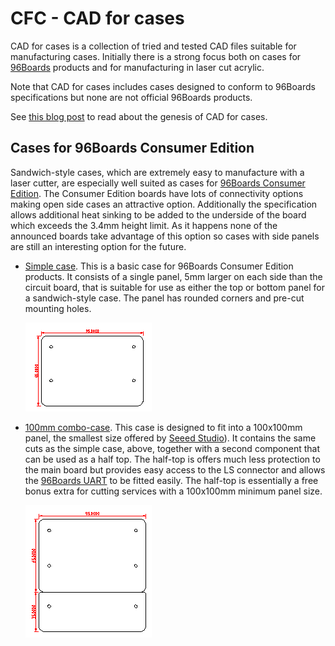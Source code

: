 CFC - CAD for cases
===================

CAD for cases is a collection of tried and tested CAD files suitable for
manufacturing cases. Initially there is a strong focus both on cases for
[96Boards](https://96boards.org) products and for manufacturing in laser cut
acrylic.

Note that CAD for cases includes cases designed to conform to 96Boards
specifications but none are not official 96Boards products.

See [this blog post](http://www.redfelineninja.org.uk/daniel/?p=415) to
read about the genesis of CAD for cases.

Cases for 96Boards Consumer Edition
-----------------------------------

Sandwich-style cases, which are extremely easy to manufacture with a laser
cutter, are especially well suited as cases for [96Boards Consumer Edition][1].
The Consumer Edition boards have lots of connectivity options making open side
cases an attractive option. Additionally the specification allows additional
heat sinking to be added to the underside of the board which exceeds the 3.4mm
height limit. As it happens none of the announced boards take advantage of this
option so cases with side panels are still an interesting option for the
future.

[1]: https://www.96boards.org/products/ce/

 * [Simple case](96boards/ce_simple_case.dxf).
   This is a basic case for 96Boards Consumer Edition products. It
   consists of a single panel, 5mm larger on each side than the circuit
   board, that is suitable for use as either the top or bottom panel for
   a sandwich-style case. The panel has rounded corners and pre-cut
   mounting holes.

   ![CAD drawing](96boards/ce_simple_case.png)

 * [100mm combo-case](96boards/ce_combo_case.dxf).
   This case is designed to fit into a 100x100mm panel, the smallest
   size offered by [Seeed Studio][2]). It contains the same cuts as the
   simple case, above, together with a second component that can be used
   as a half top. The half-top is offers much less protection to the
   main board but provides easy access to the LS connector and allows
   the [96Boards UART][3] to be fitted easily. The half-top is
   essentially a free bonus extra for cutting services with a 100x100mm
   minimum panel size.

   ![CAD drawing](96boards/ce_combo_case.png)

[2]: http://www.seeedstudio.com/service/index.php?r=lasercutting
[3]: http://www.seeedstudio.com/depot/96Boards-UART-p-2525.html
